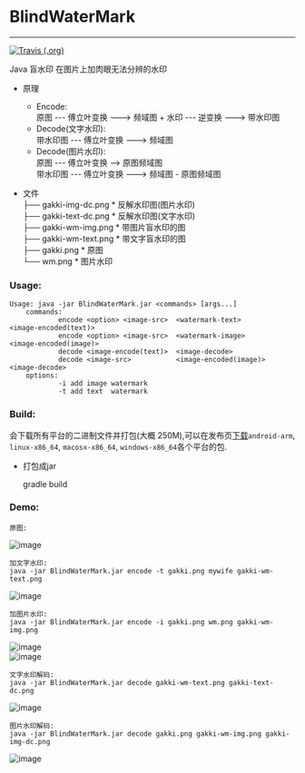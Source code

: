 # BlindWaterMark
***

[![Travis (.org)](https://img.shields.io/travis/USER/REPO.svg)](https://travis-ci.org/ww23/BlindWaterMark)

Java 盲水印
在图片上加肉眼无法分辨的水印

* 原理
     * Encode:  
     原图 --- 傅立叶变换 ---> 频域图 + 水印 --- 逆变换 ---> 带水印图
     * Decode(文字水印):  
     带水印图 --- 傅立叶变换 ---> 频域图
     * Decode(图片水印):  
     原图 --- 傅立叶变换 --> 原图频域图  
     带水印图 --- 傅立叶变换 ---> 频域图 - 原图频域图

* 文件  
    ├── gakki-img-dc.png   * 反解水印图(图片水印)  
    ├── gakki-text-dc.png  * 反解水印图(文字水印)  
    ├── gakki-wm-img.png   * 带图片盲水印的图  
    ├── gakki-wm-text.png  * 带文字盲水印的图  
    ├── gakki.png          * 原图  
    └── wm.png             * 图片水印  

### Usage:
    
    Usage: java -jar BlindWaterMark.jar <commands> [args...]
        commands:
                encode <option> <image-src>  <watermark-text>       <image-encoded(text)>
                encode <option> <image-src>  <watermark-image>      <image-encoded(image)>
                decode <image-encode(text)>  <image-decode>
                decode <image-src>           <image-encoded(image)> <image-decode>
        options:
                -i add image watermark
                -t add text  watermark
### Build:
会下载所有平台的二进制文件并打包(大概 250M),可以在发布页[下载](https://github.com/ww23/BlindWaterMark/releases)`android-arm`, `linux-x86_64`, `macosx-x86_64`, `windows-x86_64`各个平台的包.  
* 打包成jar
	
	gradle build

### Demo:

    原图:
![image](https://github.com/ww23/BlindWaterMark/blob/master/gakki.png)

    加文字水印:
    java -jar BlindWaterMark.jar encode -t gakki.png mywife gakki-wm-text.png
![image](https://github.com/ww23/BlindWaterMark/blob/master/gakki-wm-text.png)  

    加图片水印:
    java -jar BlindWaterMark.jar encode -i gakki.png wm.png gakki-wm-img.png
![image](https://github.com/ww23/BlindWaterMark/blob/master/wm.png)  
![image](https://github.com/ww23/BlindWaterMark/blob/master/gakki-wm-img.png)  

    文字水印解码:
    java -jar BlindWaterMark.jar decode gakki-wm-text.png gakki-text-dc.png
![image](https://github.com/ww23/BlindWaterMark/blob/master/gakki-text-dc.png)

    图片水印解码:
    java -jar BlindWaterMark.jar decode gakki.png gakki-wm-img.png gakki-img-dc.png
![image](https://github.com/ww23/BlindWaterMark/blob/master/gakki-img-dc.png)
